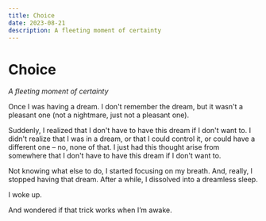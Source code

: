 ```yaml
---
title: Choice
date: 2023-08-21
description: A fleeting moment of certainty
---
```


# Choice

_A fleeting moment of certainty_

Once I was having a dream. I don't remember the dream, but it wasn't a pleasant
one (not a nightmare, just not a pleasant one).

Suddenly, I realized that I don't have to have this dream if I don't want to. I
didn't realize that I was in a dream, or that I could control it, or could have
a different one – no, none of that. I just had this thought arise from somewhere
that I don't have to have this dream if I don't want to.

Not knowing what else to do, I started focusing on my breath. And, really, I
stopped having that dream. After a while, I dissolved into a dreamless sleep.

I woke up.

And wondered if that trick works when I’m awake.
